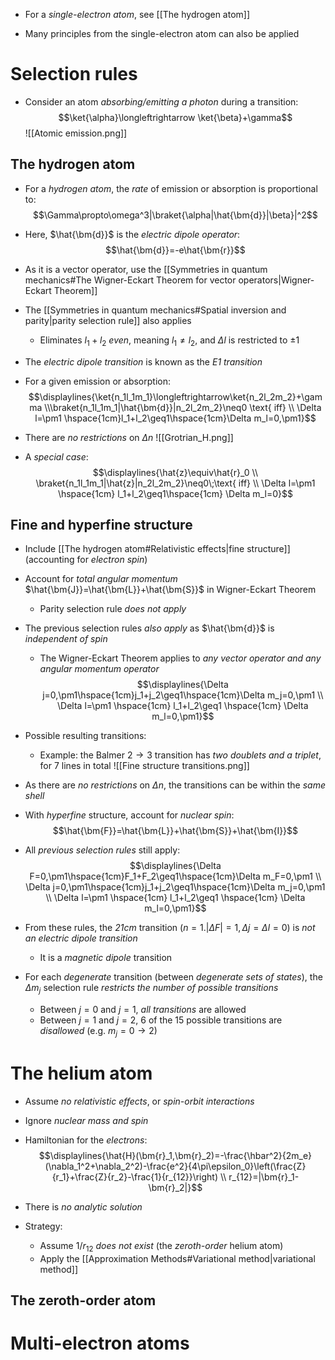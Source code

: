- For a _single-electron atom_, see [[The hydrogen atom]]

- Many principles from the single-electron atom can also be applied

# Selection rules
- Consider an atom _absorbing/emitting a photon_ during a transition:
$$\ket{\alpha}\longleftrightarrow \ket{\beta}+\gamma$$
![[Atomic emission.png]]

## The hydrogen atom
- For a _hydrogen atom_, the _rate_ of emission or absorption is proportional to:
$$\Gamma\propto\omega^3|\braket{\alpha|\hat{\bm{d}}|\beta}|^2$$
- Here, $\hat{\bm{d}}$ is the _electric dipole operator_:
$$\hat{\bm{d}}=-e\hat{\bm{r}}$$
- As it is a vector operator, use the [[Symmetries in quantum mechanics#The Wigner-Eckart Theorem for vector operators|Wigner-Eckart Theorem]]
- The [[Symmetries in quantum mechanics#Spatial inversion and parity|parity selection rule]] also applies
	- Eliminates $l_1+l_2$ _even_, meaning $l_1\neq l_2$, and $\Delta l$ is restricted to $\pm1$

- The _electric dipole transition_ is known as the _E1 transition_

- For a given emission or absorption:
$$\displaylines{\ket{n_1l_1m_1}\longleftrightarrow\ket{n_2l_2m_2}+\gamma \\\braket{n_1l_1m_1|\hat{\bm{d}}|n_2l_2m_2}\neq0 \text{ iff} \\ \Delta l=\pm1 \hspace{1cm}l_1+l_2\geq1\hspace{1cm}\Delta m_l=0,\pm1}$$
- There are _no restrictions_ on $\Delta n$
![[Grotrian_H.png]]

- A _special case_:
$$\displaylines{\hat{z}\equiv\hat{r}_0 \\ \braket{n_1l_1m_1|\hat{z}|n_2l_2m_2}\neq0\;\text{ iff} \\ \Delta l=\pm1 \hspace{1cm} l_1+l_2\geq1\hspace{1cm} \Delta m_l=0}$$
## Fine and hyperfine structure
- Include [[The hydrogen atom#Relativistic effects|fine structure]] (accounting for _electron spin_)
- Account for _total angular momentum_ $\hat{\bm{J}}=\hat{\bm{L}}+\hat{\bm{S}}$ in Wigner-Eckart Theorem
	- Parity selection rule _does not apply_
- The previous selection rules _also apply_ as $\hat{\bm{d}}$ is _independent of spin_
	- The Wigner-Eckart Theorem applies to _any vector operator and any angular momentum operator_
$$\displaylines{\Delta j=0,\pm1\hspace{1cm}j_1+j_2\geq1\hspace{1cm}\Delta m_j=0,\pm1 \\ \Delta l=\pm1 \hspace{1cm} l_1+l_2\geq1 \hspace{1cm} \Delta m_l=0,\pm1}$$

- Possible resulting transitions:
	- Example: the Balmer $2\to3$ transition has _two doublets and a triplet_, for 7 lines in total
![[Fine structure transitions.png]]
- As there are _no restrictions_ on $\Delta n$, the transitions can be within the _same shell_

- With _hyperfine_ structure, account for _nuclear spin_:
$$\hat{\bm{F}}=\hat{\bm{L}}+\hat{\bm{S}}+\hat{\bm{I}}$$
- All _previous selection rules_ still apply:
$$\displaylines{\Delta F=0,\pm1\hspace{1cm}F_1+F_2\geq1\hspace{1cm}\Delta m_F=0,\pm1 \\ \Delta j=0,\pm1\hspace{1cm}j_1+j_2\geq1\hspace{1cm}\Delta m_j=0,\pm1 \\ \Delta l=\pm1 \hspace{1cm} l_1+l_2\geq1 \hspace{1cm} \Delta m_l=0,\pm1}$$
- From these rules, the _21cm_ transition $(n=1. |\Delta F|=1, \Delta j=\Delta l=0)$ is _not an electric dipole transition_
	- It is a _magnetic dipole_ transition

- For each _degenerate_ transition (between _degenerate sets of states_), the $\Delta m_j$ selection rule _restricts the number of possible transitions_
	- Between $j=0$ and $j=1$, _all transitions_ are allowed
	- Between $j=1$ and $j=2$, 6 of the 15 possible transitions are _disallowed_ (e.g. $m_j=0\to2$)

# The helium atom
- Assume _no relativistic effects_, or _spin-orbit interactions_
- Ignore _nuclear mass and spin_

- Hamiltonian for the _electrons_:
$$\displaylines{\hat{H}(\bm{r}_1,\bm{r}_2)=-\frac{\hbar^2}{2m_e}(\nabla_1^2+\nabla_2^2)-\frac{e^2}{4\pi\epsilon_0}\left(\frac{Z}{r_1}+\frac{Z}{r_2}-\frac{1}{r_{12}}\right) \\ r_{12}=|\bm{r}_1-\bm{r}_2|}$$
- There is _no analytic solution_

- Strategy:
	- Assume $1/r_{12}$ _does not exist_ (the _zeroth-order_ helium atom)
	- Apply the [[Approximation Methods#Variational method|variational method]]

## The zeroth-order atom


# Multi-electron atoms
